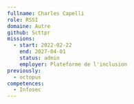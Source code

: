 ```yaml
---
fullname: Charles Capelli
role: RSSI
domaine: Autre
github: Scttpr
missions:
  - start: 2022-02-22
    end: 2027-04-01
    status: admin
    employer: Plateforme de l'inclusion
previously:
  - octopus
competences:
  - Infosec
---
```

